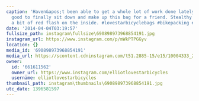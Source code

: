 ```yaml
---
caption: 'Haven&apos;t been able to get a whole lot of work done lately...so it felt
  good to finally sit down and make up this bag for a friend. Stealthy black with
  a bit of red flash on the inside. #lovestarbicyclebags #bikepacking #handmade #cycling'
date: '2014-04-04T03:19:57'
fullsize_path: instagram\fullsize\690898973968854191.jpg
instagram_url: https://www.instagram.com/p/mWkPTPGGyv
location: {}
media_id: '690898973968854191'
media_url: https://scontent.cdninstagram.com/t51.2885-15/e15/10004333_262428323929089_2005366688_n.jpg?ig_cache_key=NjkwODk4OTczOTY4ODU0MTkx.2
owner:
  id: '661611562'
  owner_url: https://www.instagram.com/elliotlovestarbicycles
  username: elliotlovestarbicycles
thumbnail_path: instagram\thumbnails\690898973968854191.jpg
utc_date: 1396581597
---
```


